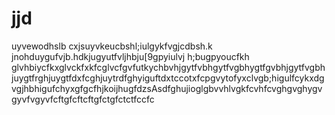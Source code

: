 # jjd
uyvewodhslb cxjsuyvkeucbshl;iulgykfvgjcdbsh.k jnohduygufvjb.hdkjugyutfvljhbju[9gpyiulvj h;bugpyoucfkh glvhbiycfkxglvckfxkfcglvcfgvfutkychbvhjgytfvbhgytfvgbhygtfgvbhjgytfvgbhjuygtfrghjuygtfdxfcghjuytrdfghyiguftdxtccotxfcpgvytofyxclvgb;higulfcykxdgvgjhbhigufchyxgfgcfhjkoijhugfdzsAsdfghujioglgbvvhlvgkfcvhfcvghgvghygvgyvfvgyvfcftgfcftcftgfctgfctctfccfc
